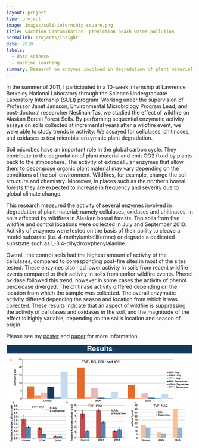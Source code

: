 ```yaml
---
layout: project
type: project
image: images/suli-internship-square.png
title: Vacation Contamination: prediction beach water pollution 
permalink: projects/insight
date: 2018
labels:
  - data science
  - machine learning
summary: Research on enzymes involved in degradation of plant material in soils affected by Alaskan wildfires.
---
```


In the summer of 2011, I participated in a 10-week internship at Lawrence Berkeley National Laboratory through the Science Undergraduate Laboratory Internship (SULI) program. Working under the supervision of Professor Janet Jansson, Environmental Microbiology Program Lead, and post-doctoral researcher Neslihan Tas, we studied the effect of wildfire on Alaskan Boreal Forest Soils. By performing sequential enzymatic activity assays on soils collected at incremental years after a wildfire event, we were able to study trends in activity. We assayed for cellulases, chitinases, and oxidases to test microbial enzymatic plant degradation.


Soil microbes have an important role in the global carbon cycle. They contribute to the degradation of plant material and emit CO2 fixed by plants back to the atmosphere. The activity of extracellular enzymes that allow them to decompose organic plant material may vary depending on the conditions of the soil environment. Wildfires, for example, change the soil structure and chemistry. Moreover, in places such as the northern boreal forests they are expected to increase in frequency and severity due to global climate change.

This research measured the activity of several enzymes involved in degradation of plant material; namely cellulases, oxidases and chitinases, in soils affected by wildfires in Alaskan boreal forests. Top soils from five wildfire and control locations were collected in July and September 2010. Activity of enzymes were tested on the basis of their ability to cleave a model substrate (i.e. 4-methylumbelliferone) or degrade a dedicated substrate such as L-3,4-dihydroxyphenylalanine.

Overall, the control soils had the highest amount of activity of the cellulases, compared to corresponding post-fire sites in most of the sites tested. These enzymes also had lower activity in soils from recent wildfire events compared to their activity in soils from earlier wildfire events. Phenol oxidase followed this trend, however in some cases the activity of phenol peroxidase diverged. The chitinase activity differed depending on the location from which the sample was collected. The overall enzymatic activity differed depending the season and location from which it was collected. These results indicate that an aspect of wildfire is suppressing the activity of cellulases and oxidases in the soil, and the magnitude of the effect is highly variable, depending on the soil’s location and season of origin.

Please see my [poster](../resources/suli-poster.pdf) and [paper](../resources/suli-paper.pdf) for more information.

<img class="ui image" src="../images/suli-results.png">
